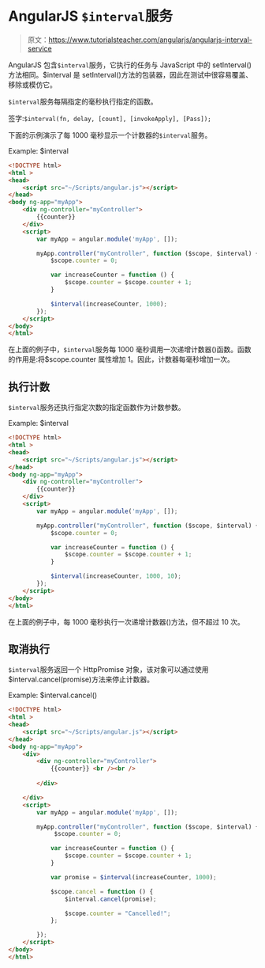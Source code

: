 # AngularJS `$interval`服务

> 原文：<https://www.tutorialsteacher.com/angularjs/angularjs-interval-service>

AngularJS 包含`$interval`服务，它执行的任务与 JavaScript 中的 setInterval()方法相同。$interval 是 setInterval()方法的包装器，因此在测试中很容易覆盖、移除或模仿它。

`$interval`服务每隔指定的毫秒执行指定的函数。

签字:`$interval(fn, delay, [count], [invokeApply], [Pass]);`

下面的示例演示了每 1000 毫秒显示一个计数器的`$interval`服务。

Example: $interval

```html
<!DOCTYPE html>
<html >
<head>
    <script src="~/Scripts/angular.js"></script>
</head>
<body ng-app="myApp">
    <div ng-controller="myController">
        {{counter}} 
    </div>
    <script>
        var myApp = angular.module('myApp', []);

        myApp.controller("myController", function ($scope, $interval) {
            $scope.counter = 0;

            var increaseCounter = function () {
                $scope.counter = $scope.counter + 1;
            }

            $interval(increaseCounter, 1000);        
        });
    </script>
</body>
</html>
```

在上面的例子中，`$interval`服务每 1000 毫秒调用一次递增计数器()函数。函数的作用是:将$scope.counter 属性增加 1。因此，计数器每毫秒增加一次。

## 执行计数

`$interval`服务还执行指定次数的指定函数作为计数参数。

Example: $interval

```html
<!DOCTYPE html>
<html >
<head>
    <script src="~/Scripts/angular.js"></script>
</head>
<body ng-app="myApp">
    <div ng-controller="myController">
        {{counter}} 
    </div>
    <script>
        var myApp = angular.module('myApp', []);

        myApp.controller("myController", function ($scope, $interval) {
            $scope.counter = 0;

            var increaseCounter = function () {
                $scope.counter = $scope.counter + 1;
            }

            $interval(increaseCounter, 1000, 10);
        });
    </script>
</body>
</html>
```

在上面的例子中，每 1000 毫秒执行一次递增计数器()方法，但不超过 10 次。

## 取消执行

`$interval`服务返回一个 HttpPromise 对象，该对象可以通过使用$interval.cancel(promise)方法来停止计数器。

Example: $interval.cancel()

```html
<!DOCTYPE html>
<html >
<head>
    <script src="~/Scripts/angular.js"></script>
</head>
<body ng-app="myApp">
    <div>
        <div ng-controller="myController">
            {{counter}} <br /><br />
            
        </div>

    </div>
    <script>
        var myApp = angular.module('myApp', []);

        myApp.controller("myController", function ($scope, $interval) {
             $scope.counter = 0;

            var increaseCounter = function () {
                $scope.counter = $scope.counter + 1;
            }

            var promise = $interval(increaseCounter, 1000);

            $scope.cancel = function () {
                $interval.cancel(promise);

                $scope.counter = "Cancelled!";
            };

        });
    </script>
</body>
</html>
```